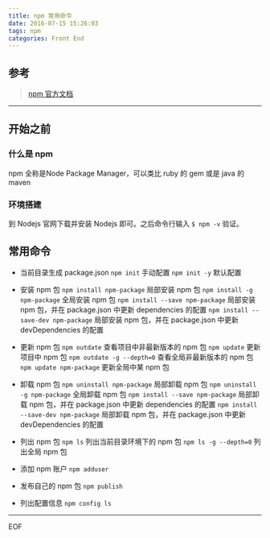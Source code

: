 ```yaml
---
title: npm 常用命令
date: 2016-07-15 15:26:03
tags: npm
categories: Front End
---
```


## 参考

> [npm 官方文档](docs.npmjs.com)

***

## 开始之前

### 什么是 npm

npm 全称是Node Package Manager，可以类比 ruby 的 gem 或是 java 的 maven
<!-- more -->

### 环境搭建

到 Nodejs 官网下载并安装 Nodejs 即可。之后命令行输入 `$ npm -v` 验证。

## 常用命令

- 当前目录生成 package.json
`npm init` 手动配置
`npm init -y` 默认配置

- 安装 npm 包
`npm install npm-package` 局部安装 npm 包
`npm install -g npm-package` 全局安装 npm 包
`npm install --save npm-package` 局部安装 npm 包，并在 package.json 中更新 dependencies 的配置
`npm install --save-dev npm-package` 局部安装 npm 包，并在 package.json 中更新 devDependencies 的配置

- 更新 npm 包
`npm outdate` 查看项目中非最新版本的 npm 包
`npm update` 更新项目中 npm 包
`npm outdate -g --depth=0` 查看全局非最新版本的 npm 包
`npm update npm-package` 更新全局中某 npm 包


- 卸载 npm 包
`npm uninstall npm-package` 局部卸载 npm 包
`npm uninstall -g npm-package` 全局卸载 npm 包
`npm install --save npm-package` 局部卸载 npm 包，并在 package.json 中更新 dependencies 的配置
`npm install --save-dev npm-package` 局部卸载 npm 包，并在 package.json 中更新 devDependencies 的配置

- 列出 npm 包
`npm ls` 列出当前目录环境下的 npm 包
`npm ls -g --depth=0` 列出全局 npm 包

- 添加 npm 账户
`npm adduser`

- 发布自己的 npm 包
`npm publish`

- 列出配置信息
`npm config ls`

***
EOF
